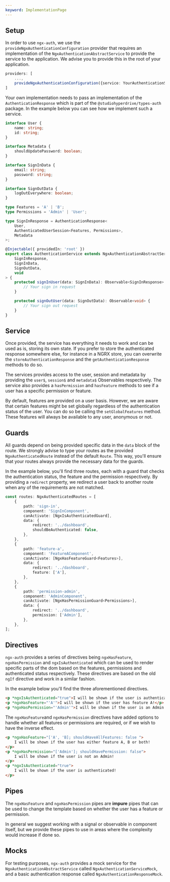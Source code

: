 ```yaml
---
keyword: ImplementationPage
---
```


## Setup

In order to use `ngx-auth`, we use the `provideNgxAuthenticationConfiguration` provider that requires an implementation of the `NgxAuthenticationAbstractService` to provide the service to the application. We advise you to provide this in the root of your application.

```ts
providers: [
    ...,
    provideNgxAuthenticationConfiguration({service: YourAuthenticationService})
]
```

Your own implementation needs to pass an implementation of the `AuthenticationResponse` which is part of the `@studiohyperdrive/types-auth` package. In the example below you can see how we implement such a service.

```ts
interface User {
	name: string;
	id: string;
}

interface Metadata {
	shouldUpdatePassword: boolean;
}

interface SignInData {
	email: string;
	password: string;
}

interface SignOutData {
	logOutEverywhere: boolean;
}

type Features = 'A' | 'B';
type Permissions = 'Admin' | 'User';

type SignInResponse = AuthenticationResponse<
	User,
	AuthenticatedUserSession<Features, Permissions>,
	Metadata
>;

@Injectable({ providedIn: 'root' })
export class AuthenticationService extends NgxAuthenticationAbstractService<
	SignInResponse,
	SignInData,
	SignOutData,
	void
> {
	protected signInUser(data: SignInData): Observable<SignInResponse> {
		// Your sign in request
	}

	protected signOutUser(data: SignOutData): Observable<void> {
		// Your sign out request
	}
}
```

## Service

Once provided, the service has everything it needs to work and can be used as is, storing its own state. If you prefer to store the authenticated response somewhere else, for instance in a NGRX store, you can overwrite the `storeAuthenticationResponse` and the `getAuthenticationResponse` methods to do so.

The services provides access to the user, session and metadata by providing the `user$`, `session$` and `metadata$` Observables respectively. The service also provides a `hasPermission` and `hasFeature` methods to see if a user has a specific permission or feature.

By default, features are provided on a user basis. However, we are aware that certain features might be set globally regardless of the authentication status of the user. You can do so be calling the `setGlobalFeatures` method. These features will always be available to any user, anonymous or not.

## Guards

All guards depend on being provided specific data in the `data` block of the route. We strongly advise to type your routes as the provided `NgxAuthenticatedRoute` instead of the default `Route`. This way, you'll ensure that your routes always provide the necessary data for the guards.

In the example below, you'll find three routes, each with a guard that checks the authentication status, the feature and the permission respectively. By providing a `redirect` property, we redirect a user back to another route when any of the requirements are not matched.

```ts
const routes: NgxAuthenticatedRoutes = [
	{
		path: 'sign-in',
		component: 'SignInComponent',
		canActivate: [NgxIsAuthenticatedGuard],
		data: {
			redirect: '../dashboard',
			shouldBeAuthenticated: false,
		},
	},
	{
		path: 'feature-a',
		component: 'FeatureAComponent',
		canActivate: [NgxHasFeatureGuard<Features>],
		data: {
			redirect: '../dashboard',
			feature: ['A'],
		},
	},
	{
		path: 'permission-admin',
		component: 'AdminComponent',
		canActivate: [NgxHasPermissionGuard<Permissions>],
		data: {
			redirect: '../dashboard',
			permission: ['Admin'],
		},
	},
];
```

## Directives

`ngx-auth` provides a series of directives being `ngxHasFeature`, `ngxHasPermission` and `ngxIsAuthenticated` which can be used to render specific parts of the dom based on the features, permissions and authenticated status respectively. These directives are based on the old `ngIf` directive and work in a similar fashion.

In the example below you'll find the three aforementioned directives.

```html
<p *ngxIsAuthenticated="true">I will be shown if the user is authenticated!</p>
<p *ngxHasFeature="'A'">I will be shown if the user has feature A!</p>
<p *ngxHasPermission="'Admin'">I will be shown if the user is an Admin!</p>
```

The `ngxHasFeature`and `ngxHasPermission` directives have added options to handle whether all features or permissions are required, or if we wish to have the inverse effect.

```html
<p *ngxHasFeature="['A', 'B]; shouldHaveAllFeatures: false ">
	I will be shown if the user has either feature A, B or both!
</p>
<p *ngxHasPermission="['Admin']; shouldHavePermission: false">
	I will be shown if the user is not an Admin!
</p>
<p *ngxIsAuthenticated="true">
	I will be shown if the user is authenticated!
</p>
```

## Pipes

The `ngxHasFeature` and `ngxHasPermission` pipes are **impure** pipes that can be used to change the template based on whether the user has a feature or permission.

In general we suggest working with a signal or observable in component itself, but we provide these pipes to use in areas where the complexity would increase if done so.

## Mocks

For testing purposes, `ngx-auth` provides a mock service for the `NgxAuthenticationAbstractService` called `NgxAuthenticationServiceMock`, and a basic authentication response called `NgxAuthenticationResponseMock`.
